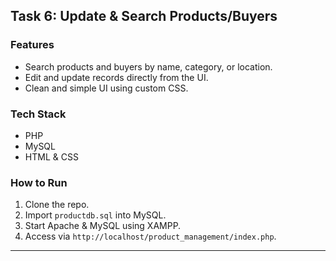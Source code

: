 ## Task 6: Update & Search Products/Buyers
### Features
- Search products and buyers by name, category, or location.
- Edit and update records directly from the UI.
- Clean and simple UI using custom CSS.

### Tech Stack
- PHP
- MySQL
- HTML & CSS

### How to Run
1. Clone the repo.
2. Import `productdb.sql` into MySQL.
3. Start Apache & MySQL using XAMPP.
4. Access via `http://localhost/product_management/index.php`.

---

